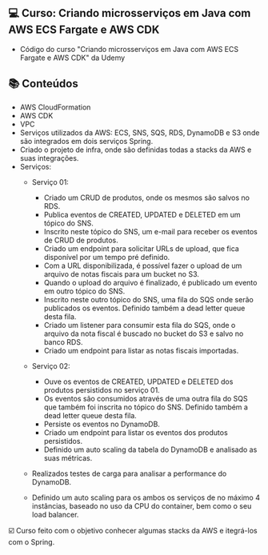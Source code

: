 ## 💻 Curso: Criando microsserviços em Java com AWS ECS Fargate e AWS CDK

- Código do curso "Criando microsserviços em Java com AWS ECS Fargate e AWS CDK" da Udemy

## :books: Conteúdos
- AWS CloudFormation
- AWS CDK
- VPC
- Serviços utilizados da AWS: ECS, SNS, SQS, RDS, DynamoDB e S3 onde são integrados em dois serviços Spring.
- Criado o projeto de infra, onde são definidas todas a stacks da AWS e suas integrações.
- Serviços:
    - Serviço 01:
      - Criado um CRUD de produtos, onde os mesmos são salvos no RDS.
      - Publica eventos de CREATED, UPDATED e DELETED em um tópico do SNS.
      - Inscrito neste tópico do SNS, um e-mail para receber os eventos de CRUD de produtos.
      - Criado um endpoint para solicitar URLs de upload, que fica disponível por um tempo pré definido. 
      - Com a URL disponibilizada, é possível fazer o upload de um arquivo de notas fiscais para um bucket no S3.
      - Quando o upload do arquivo é finalizado, é publicado um evento em outro tópico do SNS.
      - Inscrito neste outro tópico do SNS, uma fila do SQS onde serão publicados os eventos. Definido também a dead letter queue desta fila.
      - Criado um listener para consumir esta fila do SQS, onde o arquivo da nota fiscal é buscado no bucket do S3 e salvo no banco RDS.
      - Criado um endpoint para listar as notas fiscais importadas.
    - Serviço 02:
      - Ouve os eventos de CREATED, UPDATED e DELETED dos produtos persistidos no serviço 01.
      - Os eventos são consumidos através de uma outra fila do SQS que também foi inscrita no tópico do SNS. Definido também a dead letter queue desta fila.
      - Persiste os eventos no DynamoDB.
      - Criado um endpoint para listar os eventos dos produtos persistidos.
      - Definido um auto scaling da tabela do DynamoDB e analisado as suas métricas.
    
    - Realizados testes de carga para analisar a performance do DynamoDB.
    - Definido um auto scaling para os ambos os serviços de no máximo 4 instâncias, baseado no uso da CPU do container, bem como o seu load balancer.  
      
☑️ Curso feito com o objetivo conhecer algumas stacks da AWS e itegrá-los com o Spring.
